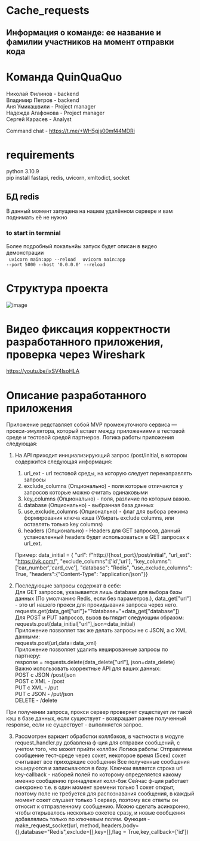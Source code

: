 # Cache_requests
## Информация о команде: ее название и фамилии участников на момент отправки кода
# Команда QuinQuaQuo
Николай Филинов - backend <br>
Владимир Петров - backend <br>
Аня Умикашвили - Project manager <br>
Надежда Агафонова - Project manager <br>
Сергей Карасев - Analyst <br>

Command chat - https://t.me/+WH5gjs00mf44MDRi <br>

# requirements
python 3.10.9 <br>
pip install fastapi, redis, uvicorn, xmltodict, socket

## БД redis 
В данный момент запущена на нашем удалённом сервере и вам поднимать её не нужно

### to start in termnial
Более подробный локальнйы запуск будет описан в видео демонстрации <br>
<code> uvicorn main:app --reload </code>
<code> uvicorn main:app --port 5000 --host '0.0.0.0' --reload </code>

# Структура проекта
![image](https://github.com/Unleashed0000/Cache_requests/assets/31584866/4d6af356-65c1-4155-9ba6-67dc68297dfa)

# Видео фиксация корректности разработанного приложения, проверка через Wireshark
https://youtu.be/ixSV4lsoHLA
# Описание разработанного приложения
Приложение редставляет собой MVP промежуточного сервиса — прокси-эмулятора, который встает между приложениями в тестовой среде и тестовой средой партнеров.
Логика работы приложения следующая:
1. На API приходит инициализирующий запрос  /post/initial, в котором содержится следующая информация:
   1. url_ext - url тестовой среды, на которую следует перенаправлять запросы
   2. exclude_columns (Опционально) - поля которые отличаются у запросов которые можно считать одинаковыми
   3. key_columns (Опционально) - поля, различие по которым важно.
   4. database (Опционально) - выбранная база данных   
   5. use_exclude_columns (Опционально) - флаг для выбора режима формирования ключа кэша (Убирать exclude columns, или оставлять только key columns)
   6. headers (Опционально) - Headers для GET запросов, данный установленный headers будет использоваться в GET запросах к url_ext. 

   Пример:
   data_initial = {
    "url": f"http://{host_port}/post/initial",
    "url_ext": "https://vk.com/",
    "exclude_columns":['id','url'],
    "key_columns":['car_number','card_cvc'],
    "database": "Redis",
    "use_exclude_columns": True,
    "headers":{"Content-Type": "application/json"}}
   
3. Последующие запросы содержат в себе: <br>
Для GET запросов, указывается лишь database для выбора базы данных (По умолчанию Redis, если без параметров.), data_get["url"] - это url нашего прокси для прокидывания запроса через него.<br>
requests.get(data_get["url"]+"?database="+data_get["database"])<br>
Для POST и PUT запросов, вызов выглядит следующим образом:<br>
requests.post(data_initial["url"],json=data_initial)<br>
Приложение позволяет так же делать запросы не с JSON, а с XML данными:<br>
requests.post(url,data=data_xml)<br>
Приложение позволяет удалить кешированные запросы по партнеру:<br>
response = requests.delete(data_delete["url"], json=data_delete)<br>
Важно использовать корректные API для ваших данных:<br>
POST с JSON /post/json<br>
POST с XML - /post<br>
PUT с XML - /put<br>
PUT с JSON - /put/json<br>
DELETE - /delete<br>

При получении запроса, прокси сервер проверяет существует ли такой кэш в базе данных, если существует - возвращает ранее полученный response, если не существует - выполняется запрос.<br>

3. Рассмотрен вариант обработки коллбэков, в частности в модуле request_handler.py добавлена ф-ция для отправки сообщений, с учетом того, что может прийти коллбэк
Логика работы:  Отправляем сообщение тест-среде через сокет, некоторое время (5сек) сокет считывает все приходящие сообщения 
Все полученные сообщения кэшируются и записываются в базу.  Ключом является строка url
key-callback - наборей полей по которому определяется какому именно сообщению принадлежит колл-бэк
Сейчас ф-ция работает синхронно т.е. в один момент времени только 1 сокет открыт, поэтому поле <id>
не требуется для распознавания сообщения, в каждый момент сокет слушает только 1 сервер, поэтому все ответы он относит к отправленному сообщению.
Можно сделать асинхронно, чтобы открывалось несколько сокетов сразу, и новые сообщения добавлялись только по ключевым полям.
Функция - make_request_socket(url, method, headers,body={},database="Redis",exclude=[],key=[],flag = True,key_callback=['id'])

